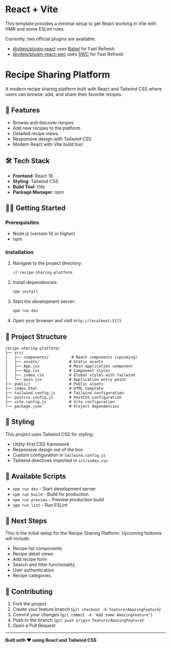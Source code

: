 # React + Vite

This template provides a minimal setup to get React working in Vite with HMR and some ESLint rules.

Currently, two official plugins are available:

- [@vitejs/plugin-react](https://github.com/vitejs/vite-plugin-react/blob/main/packages/plugin-react) uses [Babel](https://babeljs.io/) for Fast Refresh
- [@vitejs/plugin-react-swc](https://github.com/vitejs/vite-plugin-react/blob/main/packages/plugin-react-swc) uses [SWC](https://swc.rs/) for Fast Refresh

# Recipe Sharing Platform

A modern recipe sharing platform built with React and Tailwind CSS where users can browse, add, and share their favorite recipes.

## 🚀 Features

- Browse and discover recipes
- Add new recipes to the platform
- Detailed recipe views
- Responsive design with Tailwind CSS
- Modern React with Vite build tool

## 🛠️ Tech Stack

- **Frontend**: React 18
- **Styling**: Tailwind CSS
- **Build Tool**: Vite
- **Package Manager**: npm

## 🏃‍♂️ Getting Started

### Prerequisites
- Node.js (version 14 or higher)
- npm

### Installation

1. Navigate to the project directory:
   ```bash
   cd recipe-sharing-platform
   ```

2. Install dependencies:
   ```bash
   npm install
   ```

3. Start the development server:
   ```bash
   npm run dev
   ```

4. Open your browser and visit `http://localhost:5173`

## 📁 Project Structure

```
recipe-sharing-platform/
├── src/
│   ├── components/          # React components (upcoming)
│   ├── assets/             # Static assets
│   ├── App.jsx             # Main application component
│   ├── App.css             # Component styles
│   ├── index.css           # Global styles with Tailwind
│   └── main.jsx            # Application entry point
├── public/                 # Public assets
├── index.html              # HTML template
├── tailwind.config.js      # Tailwind configuration
├── postcss.config.js       # PostCSS configuration
├── vite.config.js          # Vite configuration
└── package.json            # Project dependencies
```

## 🎨 Styling

This project uses Tailwind CSS for styling:
- Utility-first CSS framework
- Responsive design out of the box
- Custom configuration in `tailwind.config.js`
- Tailwind directives imported in `src/index.css`

## 🚀 Available Scripts

- `npm run dev` - Start development server
- `npm run build` - Build for production
- `npm run preview` - Preview production build
- `npm run lint` - Run ESLint

## 📝 Next Steps

This is the initial setup for the Recipe Sharing Platform. Upcoming features will include:
- Recipe list components
- Recipe detail views
- Add recipe form
- Search and filter functionality
- User authentication
- Recipe categories

## 🤝 Contributing

1. Fork the project
2. Create your feature branch (`git checkout -b feature/AmazingFeature`)
3. Commit your changes (`git commit -m 'Add some AmazingFeature'`)
4. Push to the branch (`git push origin feature/AmazingFeature`)
5. Open a Pull Request

---

**Built with ❤️ using React and Tailwind CSS**
